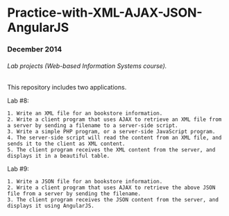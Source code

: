 # Practice-with-XML-AJAX-JSON-AngularJS
### December 2014
###### Lab projects (Web-based Information Systems course).

This repository includes two applications.

Lab #8:
```
1. Write an XML file for an bookstore information.
2. Write a client program that uses AJAX to retrieve an XML file from a server by sending a filename to a server-side script.
3. Write a simple PHP program, or a server-side JavaScript program. 
4. The server-side script will read the content from an XML file, and sends it to the client as XML content.
5. The client program receives the XML content from the server, and displays it in a beautiful table.
```

Lab #9:
```
1. Write a JSON file for an bookstore information.
2. Write a client program that uses AJAX to retrieve the above JSON file from a server by sending the filename. 
3. The client program receives the JSON content from the server, and displays it using AngularJS. 
```
